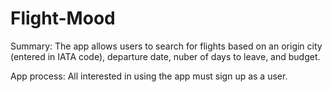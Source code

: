 # Flight-Mood

Summary:
The app allows users to search for flights based on an origin city (entered in IATA code), departure date, nuber of days to leave, and budget. 

App process:
All interested in using the app must sign up as a user. 
